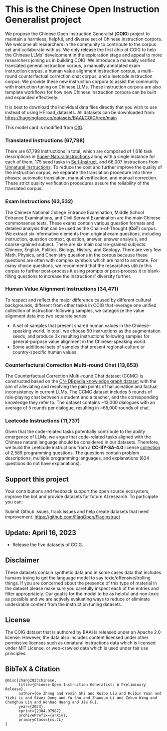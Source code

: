 # This is the Chinese Open Instruction Generalist project

We propose the Chinese Open Instruction Generalist (**COIG**) project to maintain a harmless, helpful, and diverse set of Chinese instruction corpora. We welcome all researchers in the community to contribute to the corpus set and collaborate with us. We only release the first chip of COIG to help the Chinese LLMs' development in the exploration stage and appeal to more researchers joining us in building COIG. We introduce a manually verified translated general instruction corpus, a manually annotated exam instruction corpus, a human value alignment instruction corpus, a multi-round counterfactual correction chat corpus, and a leetcode instruction corpus. We provide these new instruction corpora to assist the community with instruction tuning on Chinese LLMs. These instruction corpora are also template workflows for how new Chinese instruction corpora can be built and expanded effectively.

It is best to download the individual data files directly that you wish to use instead of using HF load_datasets. All datasets can be downloaded from: https://huggingface.co/datasets/BAAI/COIG/tree/main

This model card is modified from [OIG](https://huggingface.co/datasets/laion/OIG).

### Translated Instructions (67,798)
There are 67,798 instructions in total, which are composed of 1,616 task descriptions in [Super-NaturalInstructions](https://arxiv.org/abs/2204.07705) along with a single instance for each of them, 175 seed tasks in [Self-Instruct](https://arxiv.org/abs/2212.10560), and 66,007 instructions from [Unnatural Instructions](https://arxiv.org/abs/2212.09689). To reduce the cost and further improve the quality of the instruction corpus, we separate the translation procedure into three phases: automatic translation, manual verification, and manual correction. These strict quality verification procedures assure the reliability of the translated corpus.
### Exam Instructions (63,532)
The Chinese National College Entrance Examination, Middle School Entrance Examinations, and Civil Servant Examination are the main Chinese commonsense tests. These exams contain various question formats and detailed analysis that can be used as the Chain-of-Thought (**CoT**) corpus. We extract six informative elements from original exam questions, including instruction, question context, question, answer, answer analysis, and coarse-grained subject. There are six main coarse-grained subjects: Chinese, English, Politics, Biology, History, and Geology. There are very few Math, Physics, and Chemistry questions in the corpus because these questions are often with complex symbols which are hard to annotate. For many choice questions, we recommend that the researchers utilize this corpus to further post-process it using prompts or post-process it to blank-filling questions to increase the instructions' diversity further.
### Human Value Alignment Instructions (34,471)
To respect and reflect the major difference caused by different cultural backgrounds, different from other tasks in COIG that leverage one unified collection of instruction-following samples, we categorize the value alignment data into two separate series:
- A set of samples that present shared human values in the Chinese-speaking world. In total, we choose 50 instructions as the augmentation seeds, and produce 3k resulting instructions following samples for general-purpose value alignment in the Chinese-speaking world.
- Some additional sets of samples that present regional-culture or country-specific human values.
### Counterfactural Correction Multi-round Chat (13,653)
The Counterfactual Correction Multi-round Chat dataset (CCMC) is constructed based on the [CN-DBpedia knowledge graph dataset](https://link.springer.com/chapter/10.1007/978-3-319-60045-1_44) with the aim of alleviating and resolving the pain points of hallucination and factual inconsistency in current LLMs. The CCMC dataset includes 5 rounds of role-playing chat between a student and a teacher, and the corresponding knowledge they refer to. The dataset contains ~13,000 dialogues with an average of 5 rounds per dialogue, resulting in ~65,000 rounds of chat.
### Leetcode Instructions (11,737)
Given that the code-related tasks potentially contribute to the ability emergence of LLMs, we argue that code-related tasks aligned with the Chinese natural language should be considered in our datasets. Therefore, we build the Leetcode instructions from a **CC-BY-SA-4.0** license [collection](https://github.com/doocs/leetcode) of 2,589 programming questions. The questions contain problem descriptions, multiple programming languages, and explanations (834 questions do not have explanations).

## Support this project
Your contributions and feedback support the open source ecosystem, improve the bot and provide datasets for future AI research. To participate you can:

Submit Github issues, track issues and help create datasets that need improvement. https://github.com/FlagOpen/FlagInstruct

## Update: April 16, 2023
- Release the five datasets of COIG.

## Disclaimer
These datasets contain synthetic data and in some cases data that includes humans trying to get the language model to say toxic/offensive/trolling things. If you are concerned about the presence of this type of material in the dataset please make sure you carefully inspect each of the entries and filter appropriately. Our goal is for the model to be as helpful and non-toxic as possible and we are actively evaluating ways to reduce or eliminate undesirable content from the instruction tuning datasets.

## License
The COIG dataset that is authored by BAAI is released under an Apache 2.0 license. However, the data also includes content licensed under other permissive licenses such as unnatural instructions data which is licensed under MIT License, or web-crawled data which is used under fair use principles.

## BibTeX & Citation
```
@misc{zhang2023chinese,
      title={Chinese Open Instruction Generalist: A Preliminary Release}, 
      author={Ge Zhang and Yemin Shi and Ruibo Liu and Ruibin Yuan and Yizhi Li and Siwei Dong and Yu Shu and Zhaoqun Li and Zekun Wang and Chenghua Lin and Wenhao Huang and Jie Fu},
      year={2023},
      eprint={2304.07987},
      archivePrefix={arXiv},
      primaryClass={cs.CL}
}
```
